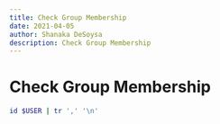 ```yaml
---
title: Check Group Membership
date: 2021-04-05
author: Shanaka DeSoysa
description: Check Group Membership
---
```


# Check Group Membership

```sh
id $USER | tr ',' '\n'
```
